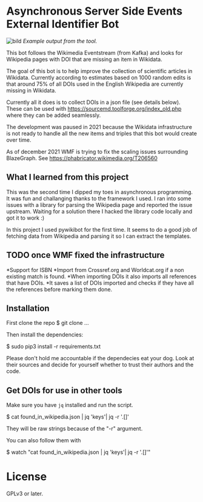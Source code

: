 # Asynchronous Server Side Events External Identifier Bot
![bild](https://user-images.githubusercontent.com/68460690/151193195-648d79c5-c6c2-4825-b3df-eea3727bf5e6.png)
*Example output from the tool.*

This bot follows the Wikimedia Eventstream (from Kafka) and looks for Wikipedia pages with
DOI that are missing an item in Wikidata.

The goal of this bot is to help improve the collection of scientific articles in
Wikidata. Currently according to estimates based on 1000 random edits is that around 
75% of all DOIs used in the English Wikipedia are currently missing in Wikidata. 


Currently all it does is to collect DOIs in a json file (see details below). 
These can be used with https://sourcemd.toolforge.org/index_old.php where they 
can be added seamlessly.

The development was paused in 2021 because the Wikidata infrastructure is not 
ready to handle all the new items and triples that this bot would create over time.

As of december 2021 WMF is trying to fix the scaling issues surrounding BlazeGraph. 
See https://phabricator.wikimedia.org/T206560

## What I learned from this project
This was the second time I dipped my toes in asynchronous programming. 
It was fun and challanging thanks to the framework I used. 
I ran into some issues with a library for parsing the Wikipedia page and reported the issue upstream. 
Waiting for a solution there I hacked the library code locally and got it to work :)

In this project I used pywikibot for the first time. It seems to do a good job of fetching data 
from Wikipedia and parsing it so I can extract the templates.

## TODO once WMF fixed the infrastructure
*Support for ISBN
*Import from Crossref.org and Worldcat.org if a non existing match is found.
*When importing DOIs it also imports all references that have DOIs.
*It saves a list of DOIs imported and checks if they have all the references
before marking them done.

## Installation
First clone the repo
 $ git clone ...

Then install the dependencies:

 $ sudo pip3 install -r requirements.txt

Please don't hold me accountable if the dependecies eat your dog. Look at their
sources and decide for yourself whether to trust their authors and the code.

## Get DOIs for use in other tools
Make sure you have `jq` installed and run the script.

 $ cat found_in_wikipedia.json | jq 'keys'| jq -r '.[]'

They will be raw strings because of the "-r" argument. 

You can also follow them with 

$ watch "cat found_in_wikipedia.json | jq 'keys'| jq -r '.[]'"

# License
GPLv3 or later.
